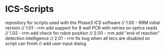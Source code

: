 # ICS-Scripts
repository for scripts used with the Phase3 ICS software
// 1.00 - RRM initial version
// 1.01 - rrm add support for 8 well PCR with retries on optics reads
// 1.02 - rrm add check for robot position
// 2.00 - rrm add "end of reaction" detection intelligence
// 2.01 - rrm fix bug when all tecs are disabled so script can finish
//        add user input dialog
